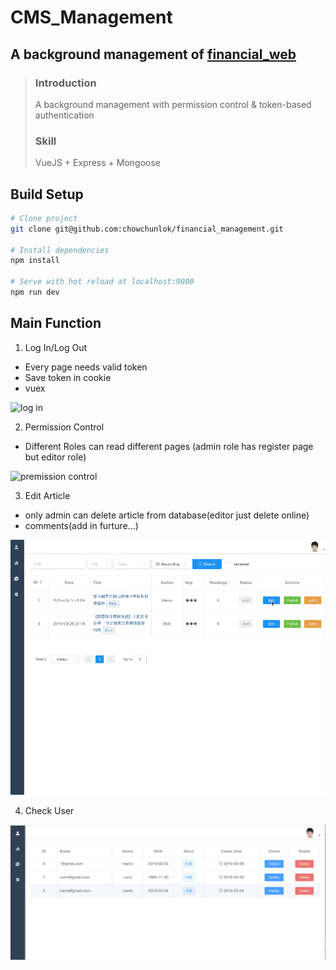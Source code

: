 # CMS_Management

## A background management of [financial_web](https://github.com/chowchunlok/financial_web/tree/master)

> ### Introduction
>
> A background management with permission control & token-based authentication
>
> ### Skill
>
> VueJS + Express + Mongoose

## Build Setup

```bash
# Clone project
git clone git@github.com:chowchunlok/financial_management.git

# Install dependencies
npm install

# Serve with hot reload at localhost:9000
npm run dev

```

## Main Function

1. Log In/Log Out
+ Every page needs valid token
+ Save token in cookie
+ vuex

![log in](./gif/login.gif)



2. Permission Control

- Different Roles can read different pages (admin role has register page but editor role)

![premission control](./gif/permission.gif)

3. Edit Article
+ only admin can delete article from database(editor just delete online)
+ comments(add in furture...)

![edit article](./gif/edit.gif)

4. Check User

![user](./gif/user.png)

